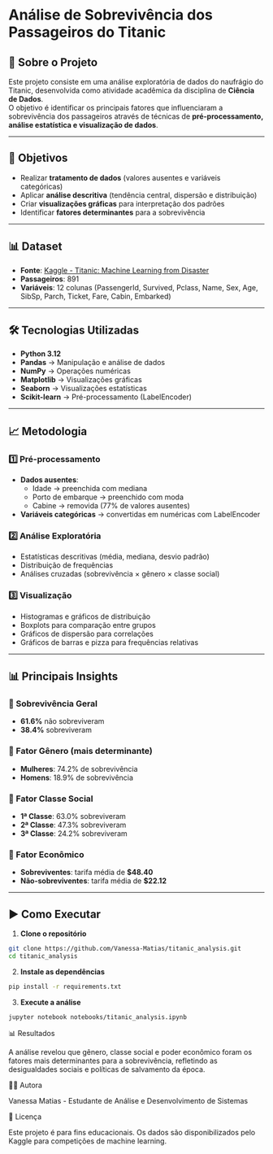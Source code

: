 # Análise de Sobrevivência dos Passageiros do Titanic

## 📌 Sobre o Projeto
Este projeto consiste em uma análise exploratória de dados do naufrágio do Titanic, desenvolvida como atividade acadêmica da disciplina de **Ciência de Dados**.  
O objetivo é identificar os principais fatores que influenciaram a sobrevivência dos passageiros através de técnicas de **pré-processamento, análise estatística e visualização de dados**.

---

## 🎯 Objetivos
- Realizar **tratamento de dados** (valores ausentes e variáveis categóricas)  
- Aplicar **análise descritiva** (tendência central, dispersão e distribuição)  
- Criar **visualizações gráficas** para interpretação dos padrões  
- Identificar **fatores determinantes** para a sobrevivência  

---

## 📊 Dataset
- **Fonte**: [Kaggle - Titanic: Machine Learning from Disaster](https://www.kaggle.com/c/titanic)  
- **Passageiros**: 891  
- **Variáveis**: 12 colunas (PassengerId, Survived, Pclass, Name, Sex, Age, SibSp, Parch, Ticket, Fare, Cabin, Embarked)  

---

## 🛠️ Tecnologias Utilizadas
- **Python 3.12**  
- **Pandas** → Manipulação e análise de dados  
- **NumPy** → Operações numéricas  
- **Matplotlib** → Visualizações gráficas  
- **Seaborn** → Visualizações estatísticas  
- **Scikit-learn** → Pré-processamento (LabelEncoder)  

---

## 📈 Metodologia

### 1️⃣ Pré-processamento
- **Dados ausentes**:  
  - Idade → preenchida com mediana  
  - Porto de embarque → preenchido com moda  
  - Cabine → removida (77% de valores ausentes)  
- **Variáveis categóricas** → convertidas em numéricas com LabelEncoder  

### 2️⃣ Análise Exploratória
- Estatísticas descritivas (média, mediana, desvio padrão)  
- Distribuição de frequências  
- Análises cruzadas (sobrevivência × gênero × classe social)  

### 3️⃣ Visualização
- Histogramas e gráficos de distribuição  
- Boxplots para comparação entre grupos  
- Gráficos de dispersão para correlações  
- Gráficos de barras e pizza para frequências relativas  

---

## 📊 Principais Insights

### 🔹 Sobrevivência Geral
- **61.6%** não sobreviveram  
- **38.4%** sobreviveram  

### 🔹 Fator Gênero (mais determinante)
- **Mulheres**: 74.2% de sobrevivência  
- **Homens**: 18.9% de sobrevivência  

### 🔹 Fator Classe Social
- **1ª Classe**: 63.0% sobreviveram  
- **2ª Classe**: 47.3% sobreviveram  
- **3ª Classe**: 24.2% sobreviveram  

### 🔹 Fator Econômico
- **Sobreviventes**: tarifa média de **$48.40**  
- **Não-sobreviventes**: tarifa média de **$22.12**  

---

## ▶️ Como Executar

1. **Clone o repositório**
```bash
git clone https://github.com/Vanessa-Matias/titanic_analysis.git
cd titanic_analysis
``` 

2. **Instale as dependências**
```bash
pip install -r requirements.txt
```

3. **Execute a análise**
```bash
jupyter notebook notebooks/titanic_analysis.ipynb
``` 
📊 Resultados

A análise revelou que gênero, classe social e poder econômico foram os fatores mais determinantes para a sobrevivência, refletindo as desigualdades sociais e políticas de salvamento da época.

👩‍💻 Autora

Vanessa Matias - Estudante de Análise e Desenvolvimento de Sistemas

📝 Licença

Este projeto é para fins educacionais.
Os dados são disponibilizados pelo Kaggle para competições de machine learning.
